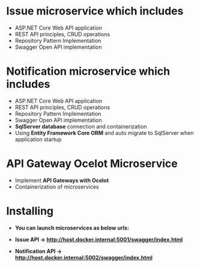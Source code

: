 # Issue microservice which includes

* ASP.NET Core Web API application 
* REST API principles, CRUD operations
* Repository Pattern Implementation
* Swagger Open API implementation

# Notification microservice which includes

* ASP.NET Core Web API application
* REST API principles, CRUD operations
* Repository Pattern Implementation
* Swagger Open API implementation
* **SqlServer database** connection and containerization
* Using **Entity Framework Core ORM** and auto migrate to SqlServer when application startup

# API Gateway Ocelot Microservice

* Implement **API Gateways with Ocelot**
* Containerization of microservices

# Installing

* **You can **launch microservices** as below urls:**

* **Issue API -> http://host.docker.internal:5001/swagger/index.html**
* **Notification API -> http://host.docker.internal:5002/swagger/index.html**
